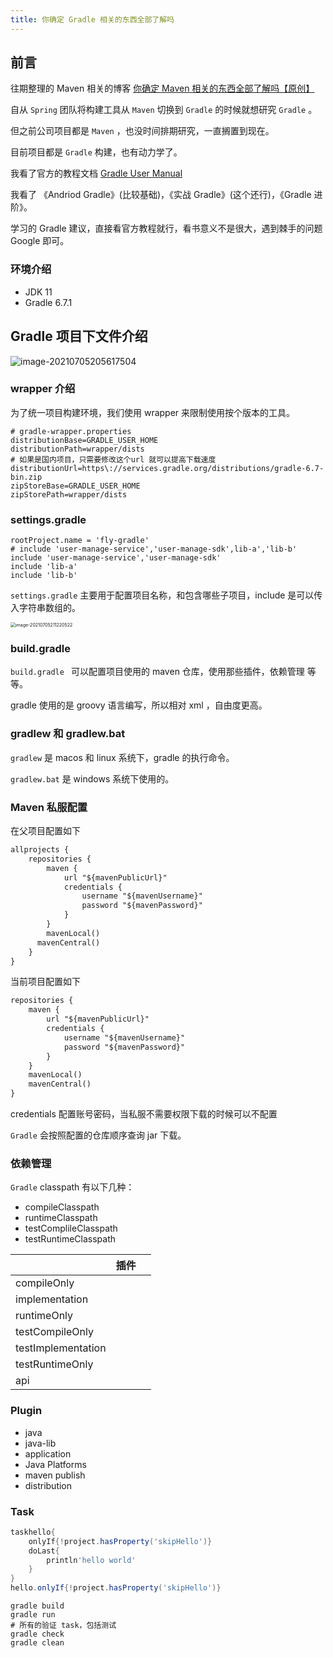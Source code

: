 ```yaml
---
title: 你确定 Gradle 相关的东西全部了解吗
---
```


## 前言

往期整理的 Maven 相关的博客 [你确定 Maven 相关的东西全部了解吗【原创】](https://mp.weixin.qq.com/s/WkfW3veizz3XbtbTL50KLQ)

自从 `Spring` 团队将构建工具从 `Maven` 切换到 `Gradle` 的时候就想研究 `Gradle` 。

但之前公司项目都是 `Maven` ，也没时间排期研究，一直搁置到现在。

目前项目都是 `Gradle` 构建，也有动力学了。

我看了官方的教程文档 [Gradle User Manual](https://docs.gradle.org/current/userguide/userguide.html)

我看了 《Andriod Gradle》(比较基础)，《实战 Gradle》(这个还行)，《Gradle 进阶》。

学习的 Gradle 建议，直接看官方教程就行，看书意义不是很大，遇到棘手的问题 Google 即可。

### 环境介绍

-   JDK 11
-   Gradle 6.7.1

## Gradle 项目下文件介绍

![image-20210705205617504](http://oss.mflyyou.cn/blog/20210705205617.png?author=zhangpanqin)

### wrapper 介绍

为了统一项目构建环境，我们使用 wrapper 来限制使用按个版本的工具。

```properties
# gradle-wrapper.properties
distributionBase=GRADLE_USER_HOME
distributionPath=wrapper/dists
# 如果是国内项目，只需要修改这个url 就可以提高下载速度
distributionUrl=https\://services.gradle.org/distributions/gradle-6.7-bin.zip
zipStoreBase=GRADLE_USER_HOME
zipStorePath=wrapper/dists
```

### settings.gradle

```properties
rootProject.name = 'fly-gradle'
# include 'user-manage-service','user-manage-sdk',lib-a','lib-b'
include 'user-manage-service','user-manage-sdk'
include 'lib-a'
include 'lib-b'
```

`settings.gradle` 主要用于配置项目名称，和包含哪些子项目，include 是可以传入字符串数组的。

<img src="http://oss.mflyyou.cn/blog/20210705211220.png?author=zhangpanqin" alt="image-20210705211220522" style="zoom:50%;" />

###

### build.gradle

`build.gradle ` 可以配置项目使用的 maven 仓库，使用那些插件，依赖管理 等等。

gradle 使用的是 groovy 语言编写，所以相对 xml ，自由度更高。

### gradlew 和 gradlew.bat

`gradlew` 是 macos 和 linux 系统下，gradle 的执行命令。

`gradlew.bat` 是 windows 系统下使用的。

### Maven 私服配置

在父项目配置如下

```txt
allprojects {
    repositories {
        maven {
            url "${mavenPublicUrl}"
            credentials {
                username "${mavenUsername}"
                password "${mavenPassword}"
            }
        }
        mavenLocal()
      mavenCentral()
    }
}
```

当前项目配置如下

```txt
repositories {
    maven {
        url "${mavenPublicUrl}"
        credentials {
            username "${mavenUsername}"
            password "${mavenPassword}"
        }
    }
    mavenLocal()
    mavenCentral()
}
```

credentials 配置账号密码，当私服不需要权限下载的时候可以不配置

`Gradle` 会按照配置的仓库顺序查询 jar 下载。

### 依赖管理

`Gradle` classpath 有以下几种：

-   compileClasspath
-   runtimeClasspath
-   testComplileClasspath
-   testRuntimeClasspath

|                    | 插件 |     |
| ------------------ | ---- | --- |
| compileOnly        |      |     |
| implementation     |      |     |
| runtimeOnly        |      |     |
| testCompileOnly    |      |     |
| testImplementation |      |     |
| testRuntimeOnly    |      |     |
| api                |      |     |

### Plugin

-   java
-   java-lib
-   application
-   Java Platforms
-   maven publish
-   distribution

### Task

```groovy
taskhello{
    onlyIf{!project.hasProperty('skipHello')}
    doLast{
        println'hello world'
    }
}
hello.onlyIf{!project.hasProperty('skipHello')}
```

```shell
gradle build
gradle run
# 所有的验证 task，包括测试
gradle check
gradle clean
```
